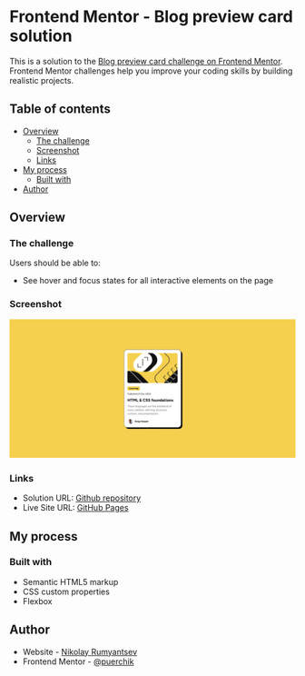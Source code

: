 # Frontend Mentor - Blog preview card solution

This is a solution to the [Blog preview card challenge on Frontend Mentor](https://www.frontendmentor.io/challenges/blog-preview-card-ckPaj01IcS). Frontend Mentor challenges help you improve your coding skills by building realistic projects.

## Table of contents

- [Overview](#overview)
  - [The challenge](#the-challenge)
  - [Screenshot](#screenshot)
  - [Links](#links)
- [My process](#my-process)
  - [Built with](#built-with)
- [Author](#author)

## Overview

### The challenge

Users should be able to:

- See hover and focus states for all interactive elements on the page

### Screenshot

![](./screenshot.jpg)

### Links

- Solution URL: [Github repository](https://github.com/puerchik/blog_preview_card)
- Live Site URL: [GitHub Pages](https://puerchik.github.io/blog_preview_card/)

## My process

### Built with

- Semantic HTML5 markup
- CSS custom properties
- Flexbox

## Author

- Website - [Nikolay Rumyantsev](https://github.com/puerchik)
- Frontend Mentor - [@puerchik](https://www.frontendmentor.io/profile/puerchik)
